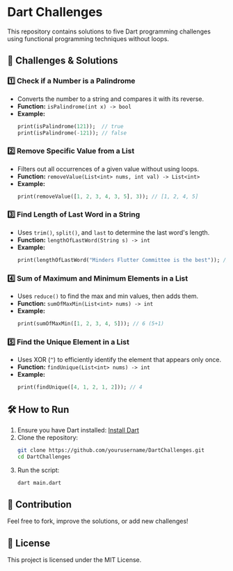 # Dart Challenges

This repository contains solutions to five Dart programming challenges using functional programming techniques without loops.

## 🚀 Challenges & Solutions

### 1️⃣ Check if a Number is a Palindrome
- Converts the number to a string and compares it with its reverse.
- **Function:** `isPalindrome(int x) -> bool`
- **Example:**
  ```dart
  print(isPalindrome(121));  // true
  print(isPalindrome(-121)); // false
  ```

### 2️⃣ Remove Specific Value from a List
- Filters out all occurrences of a given value without using loops.
- **Function:** `removeValue(List<int> nums, int val) -> List<int>`
- **Example:**
  ```dart
  print(removeValue([1, 2, 3, 4, 3, 5], 3)); // [1, 2, 4, 5]
  ```

### 3️⃣ Find Length of Last Word in a String
- Uses `trim()`, `split()`, and `last` to determine the last word's length.
- **Function:** `lengthOfLastWord(String s) -> int`
- **Example:**
  ```dart
  print(lengthOfLastWord("Minders Flutter Committee is the best")); // 4
  ```

### 4️⃣ Sum of Maximum and Minimum Elements in a List
- Uses `reduce()` to find the max and min values, then adds them.
- **Function:** `sumOfMaxMin(List<int> nums) -> int`
- **Example:**
  ```dart
  print(sumOfMaxMin([1, 2, 3, 4, 5])); // 6 (5+1)
  ```

### 5️⃣ Find the Unique Element in a List
- Uses XOR (`^`) to efficiently identify the element that appears only once.
- **Function:** `findUnique(List<int> nums) -> int`
- **Example:**
  ```dart
  print(findUnique([4, 1, 2, 1, 2])); // 4
  ```

## 🛠️ How to Run
1. Ensure you have Dart installed: [Install Dart](https://dart.dev/get-dart)
2. Clone the repository:
   ```sh
   git clone https://github.com/yourusername/DartChallenges.git
   cd DartChallenges
   ```
3. Run the script:
   ```sh
   dart main.dart
   ```

## 📌 Contribution
Feel free to fork, improve the solutions, or add new challenges!

## 📜 License
This project is licensed under the MIT License.

